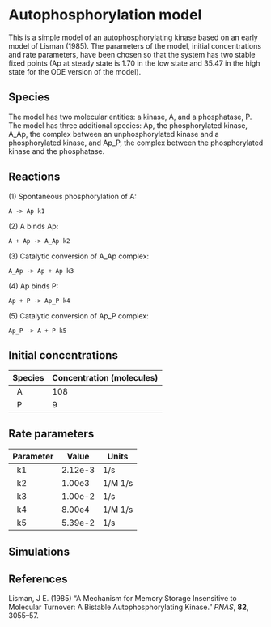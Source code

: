 # Autophosphorylation model

This is a simple model of an autophosphorylating kinase based on an early model of Lisman (1985). The parameters of the model, initial concentrations and rate parameters, have been chosen so that the system has two stable fixed points (Ap at steady state is 1.70 in the low state and 35.47 in the high state for the ODE version of the model). 

## Species
The model has two molecular entities: a kinase, A, and a phosphatase, P. The model has three additional species: Ap, the phosphorylated kinase, A_Ap, the complex between an unphosphorylated kinase and a phosphorylated kinase, and Ap_P, the complex between the phosphorylated kinase and the phosphatase. 

## Reactions
(1) Spontaneous phosphorylation of A:

    A -> Ap k1

(2) A binds Ap:

    A + Ap -> A_Ap k2

(3) Catalytic conversion of A_Ap complex:

    A_Ap -> Ap + Ap k3
    
(4) Ap binds P:

    Ap + P -> Ap_P k4
    
(5) Catalytic conversion of Ap_P complex:

    Ap_P -> A + P k5
 

## Initial concentrations

|Species| Concentration (molecules)  |
|-------|-------------------|
|   A   | 108               |
|   P   |   9               |

## Rate parameters

|Parameter| Value | Units   |
|-------|---------|---------|
|   k1  |2.12e-3 | 1/s  |
|   k2  |1.00e3  | 1/M 1/s  |
|   k3  |1.00e-2  |  1/s  |
|   k4  |8.00e4  | 1/M 1/s  |
|   k5  |5.39e-2  |  1/s  |


## Simulations

## References

Lisman, J E. (1985) “A Mechanism for Memory Storage Insensitive to Molecular 
Turnover: A Bistable Autophosphorylating Kinase.” *PNAS*, **82**, 3055–57.
